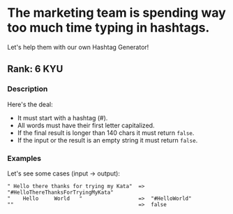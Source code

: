# The marketing team is spending way too much time typing in hashtags.
Let's help them with our own Hashtag Generator!

## Rank: 6 KYU

### Description

Here's the deal:


- It must start with a hashtag (#).
- All words must have their first letter capitalized.
- If the final result is longer than 140 chars it must return ```false```.
- If the input or the result is an empty string it must return ```false```.



### Examples

Let's see some cases (input -> output):

```
" Hello there thanks for trying my Kata"  =>  "#HelloThereThanksForTryingMyKata"
"    Hello     World   "                  =>  "#HelloWorld"
""                                        =>  false
```


